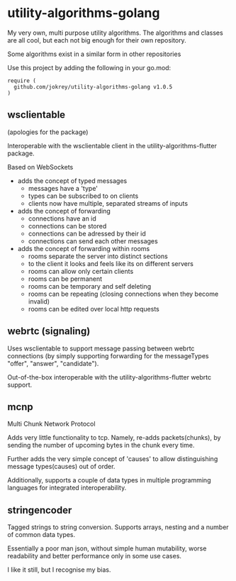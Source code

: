 # utility-algorithms-golang

My very own, multi purpose utility algorithms.
The algorithms and classes are all cool, but each not big enough for their own repository.

Some algorithms exist in a similar form in other repositories

Use this project by adding the following in your go.mod:

```
require (
  github.com/jokrey/utility-algorithms-golang v1.0.5
)
```


## wsclientable

(apologies for the package)

Interoperable with the wsclientable client in the utility-algorithms-flutter package.

Based on WebSockets
  * adds the concept of typed messages
    * messages have a 'type'
    * types can be subscribed to on clients
    * clients now have multiple, separated streams of inputs
  * adds the concept of forwarding
    * connections have an id
    * connections can be stored
    * connections can be adressed by their id
    * connections can send each other messages
  * adds the concept of forwarding within rooms
    * rooms separate the server into distinct sections
    * to the client it looks and feels like its on different servers
    * rooms can allow only certain clients
    * rooms can be permanent
    * rooms can be temporary and self deleting
    * rooms can be repeating (closing connections when they become invalid)
    * rooms can be edited over local http requests

## webrtc (signaling)

Uses wsclientable to support message passing between webrtc connections
(by simply supporting forwarding for the messageTypes "offer", "answer", "candidate").

Out-of-the-box interoperable with the utility-algorithms-flutter webrtc support.


## mcnp

Multi Chunk Network Protocol

Adds very little functionality to tcp.
Namely, re-adds packets(chunks), by sending the number of upcoming bytes in the chunk every time.

Further adds the very simple concept of 'causes' to allow distinguishing message types(causes) out of order.

Additionally, supports a couple of data types in multiple programming languages for integrated interoperability.


## stringencoder

Tagged strings to string conversion. Supports arrays, nesting and a number of common data types.

Essentially a poor man json,
without simple human mutability, worse readability and better performance only in some use cases.

I like it still, but I recognise my bias.